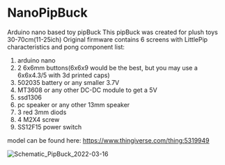 # NanoPipBuck
Arduino nano based toy pipBuck 
This pipBuck was created for plush toys 30-70cm(11-25ich)
Original firmware contains 6 screens with LittlePip characteristics and pong
component list:
1) arduino nano
2) 2 6x6mm buttons(6x6x9 would be the best, but you may use a 6x6x4.3/5 with 3d printed caps)
3) 502035 battery or any smaller 3.7V
4) MT3608 or any other DC-DC module to get a 5V
5) ssd1306
6) pc speaker or any other 13mm speaker
7) 3 red 3mm diods
8) 4 M2X4 screw
9) SS12F15 power switch 

model can be found here:
https://www.thingiverse.com/thing:5319949

![Schematic_PipBuck_2022-03-16](https://user-images.githubusercontent.com/52502033/158651432-2d1663d3-1071-4afa-badc-11ab95b2c863.png)
